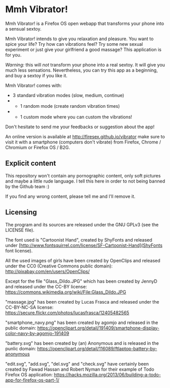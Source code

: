 Mmh Vibrator!
=============

Mmh Vibrator! is a Firefox OS open webapp that transforms your phone into a sensual sextoy.

Mmh Vibrator! intends to give you relaxation and pleasure. You want to spice your
life? Try how can vibrations feel? Try some new sexual experiment or just give your girlfriend a good
massage? This application is for you.

*Warning:* this will *not* transform your phone into a real sextoy.
It will give you much less sensations. Nevertheless, you can try this app as a beginning, and buy a sextoy
if you like it.

Mmh Vibrator! comes with:
- 3 standard vibration modes (slow, medium, continue)
- + 1 random mode (create random vibration times)
- + 1 custom mode where you can custom the vibrations!

Don't hesitate to send me your feedbacks or suggestion about the app!

An online version is available at http://firesex.github.io/vibrator
make sure to visit it with a smartphone (computers don't vibrate) from Firefox, Chrome / Chromium or Firefox OS / B2G.

Explicit content
----------------

This repository won't contain any pornographic content, only soft pictures and maybe a little rude language. I tell this here in order to not being banned by the Github team :)

If you find any wrong content, please tell me and I'll remove it.

Licensing
---------

The program and its sources are released under the GNU GPLv3 (see the LICENSE file).

The font used is "Cartoonist Hand", created by ShyFonts and released under [http://www.fontsquirrel.com/license/SF-Cartoonist-Hand](ShyFonts font license).

All the used images of girls have been created by OpenClips and released under the CC0 (Creative Commons public domain):
http://pixabay.com/en/users/OpenClips/

Except for the file "Glass_Dildo.JPG" which has been created by JennyD and released under the CC-BY license:
https://commons.wikimedia.org/wiki/File:Glass_Dildo.JPG

"massage.jpg" has been created by Lucas Frasca and released under the CC-BY-NC-SA license: https://secure.flickr.com/photos/lucasfrasca/12405482565

"smartphone_navy.png" has been created by agomjo and released in the public domain: https://openclipart.org/detail/191409/smartphone-display-color-navy-by-agomjo-191409

"battery.svg" has been created by (an) Anonymous and is released in the punlic domain: https://openclipart.org/detail/116089/ftlaptop-battery-by-anonymous

"edit.svg", "add.svg", "del.svg" and "check.svg" have certainly been created by Fawad Hassan and Robert Nyman for their example of Todo Firefox OS application: https://hacks.mozilla.org/2013/06/building-a-todo-app-for-firefox-os-part-1/
